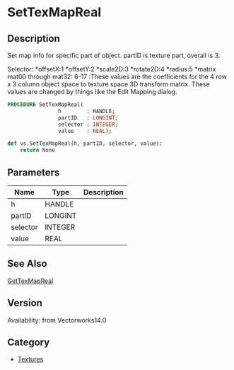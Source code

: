 # SetTexMapReal

## Description
Set map info for specific part of object. partID is texture part, overall is 3.

Selector:
*offsetX:1
*offsetY:2
*scale2D:3
*rotate2D:4
*radius:5
*matrix mat00 through mat32: 6-17
:These values are the coefficients for the 4 row x 3 column object space to texture space 3D transform matrix.  These values are changed by things like the Edit Mapping dialog.

```pascal
PROCEDURE SetTexMapReal(
				h        : HANDLE;
				partID   : LONGINT;
				selector : INTEGER;
				value    : REAL);
```

```python
def vs.SetTexMapReal(h, partID, selector, value):
    return None
```

## Parameters
|Name|Type|Description|
|---|---|---|
|h|HANDLE|   |
|partID|LONGINT|   |
|selector|INTEGER|   |
|value|REAL|   |

## See Also
[GetTexMapReal](GetTexMapReal.md)

## Version
Availability: from Vectorworks14.0

## Category
* [Textures](../Categories/Textures.md)

